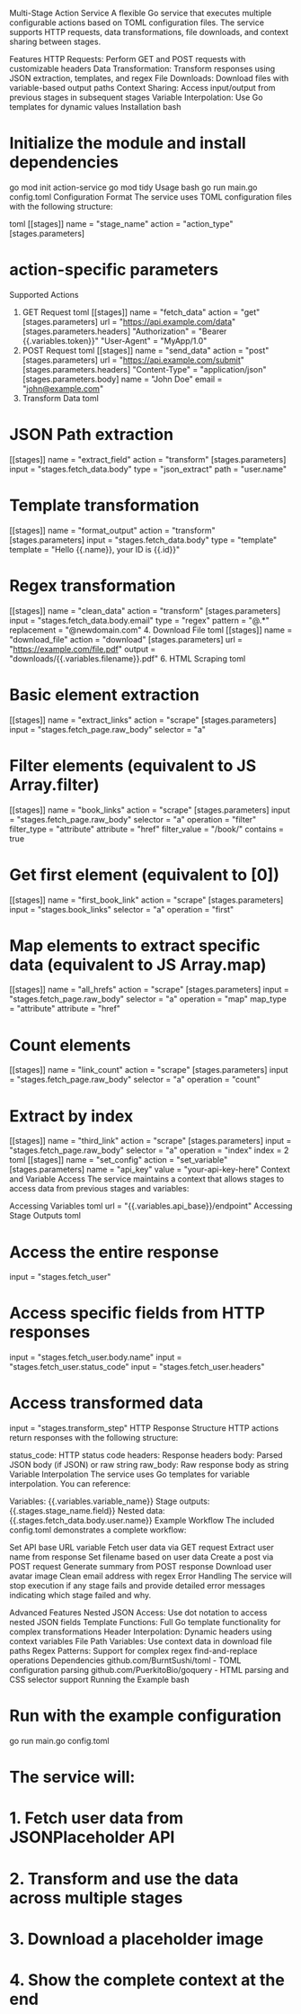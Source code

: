 Multi-Stage Action Service
A flexible Go service that executes multiple configurable actions based on TOML configuration files. The service supports HTTP requests, data transformations, file downloads, and context sharing between stages.

Features
HTTP Requests: Perform GET and POST requests with customizable headers
Data Transformation: Transform responses using JSON extraction, templates, and regex
File Downloads: Download files with variable-based output paths
Context Sharing: Access input/output from previous stages in subsequent stages
Variable Interpolation: Use Go templates for dynamic values
Installation
bash

# Initialize the module and install dependencies

go mod init action-service
go mod tidy
Usage
bash
go run main.go config.toml
Configuration Format
The service uses TOML configuration files with the following structure:

toml
[[stages]]
name = "stage_name"
action = "action_type"
[stages.parameters]

# action-specific parameters

Supported Actions

1. GET Request
   toml
   [[stages]]
   name = "fetch_data"
   action = "get"
   [stages.parameters]
   url = "https://api.example.com/data"
   [stages.parameters.headers]
   "Authorization" = "Bearer {{.variables.token}}"
   "User-Agent" = "MyApp/1.0"
2. POST Request
   toml
   [[stages]]
   name = "send_data"
   action = "post"
   [stages.parameters]
   url = "https://api.example.com/submit"
   [stages.parameters.headers]
   "Content-Type" = "application/json"
   [stages.parameters.body]
   name = "John Doe"
   email = "john@example.com"
3. Transform Data
   toml

# JSON Path extraction

[[stages]]
name = "extract_field"
action = "transform"
[stages.parameters]
input = "stages.fetch_data.body"
type = "json_extract"
path = "user.name"

# Template transformation

[[stages]]
name = "format_output"
action = "transform"
[stages.parameters]
input = "stages.fetch_data.body"
type = "template"
template = "Hello {{.name}}, your ID is {{.id}}"

# Regex transformation

[[stages]]
name = "clean_data"
action = "transform"
[stages.parameters]
input = "stages.fetch_data.body.email"
type = "regex"
pattern = "@.\*"
replacement = "@newdomain.com" 4. Download File
toml
[[stages]]
name = "download_file"
action = "download"
[stages.parameters]
url = "https://example.com/file.pdf"
output = "downloads/{{.variables.filename}}.pdf" 6. HTML Scraping
toml

# Basic element extraction

[[stages]]
name = "extract_links"
action = "scrape"
[stages.parameters]
input = "stages.fetch_page.raw_body"
selector = "a"

# Filter elements (equivalent to JS Array.filter)

[[stages]]
name = "book_links"
action = "scrape"
[stages.parameters]
input = "stages.fetch_page.raw_body"
selector = "a"
operation = "filter"
filter_type = "attribute"
attribute = "href"
filter_value = "/book/"
contains = true

# Get first element (equivalent to [0])

[[stages]]
name = "first_book_link"
action = "scrape"
[stages.parameters]
input = "stages.book_links"
selector = "a"
operation = "first"

# Map elements to extract specific data (equivalent to JS Array.map)

[[stages]]
name = "all_hrefs"
action = "scrape"
[stages.parameters]
input = "stages.fetch_page.raw_body"
selector = "a"
operation = "map"
map_type = "attribute"
attribute = "href"

# Count elements

[[stages]]
name = "link_count"
action = "scrape"
[stages.parameters]
input = "stages.fetch_page.raw_body"
selector = "a"
operation = "count"

# Extract by index

[[stages]]
name = "third_link"
action = "scrape"
[stages.parameters]
input = "stages.fetch_page.raw_body"
selector = "a"
operation = "index"
index = 2
toml
[[stages]]
name = "set_config"
action = "set_variable"
[stages.parameters]
name = "api_key"
value = "your-api-key-here"
Context and Variable Access
The service maintains a context that allows stages to access data from previous stages and variables:

Accessing Variables
toml
url = "{{.variables.api_base}}/endpoint"
Accessing Stage Outputs
toml

# Access the entire response

input = "stages.fetch_user"

# Access specific fields from HTTP responses

input = "stages.fetch_user.body.name"
input = "stages.fetch_user.status_code"
input = "stages.fetch_user.headers"

# Access transformed data

input = "stages.transform_step"
HTTP Response Structure
HTTP actions return responses with the following structure:

status_code: HTTP status code
headers: Response headers
body: Parsed JSON body (if JSON) or raw string
raw_body: Raw response body as string
Variable Interpolation
The service uses Go templates for variable interpolation. You can reference:

Variables: {{.variables.variable_name}}
Stage outputs: {{.stages.stage_name.field}}
Nested data: {{.stages.fetch_data.body.user.name}}
Example Workflow
The included config.toml demonstrates a complete workflow:

Set API base URL variable
Fetch user data via GET request
Extract user name from response
Set filename based on user data
Create a post via POST request
Generate summary from POST response
Download user avatar image
Clean email address with regex
Error Handling
The service will stop execution if any stage fails and provide detailed error messages indicating which stage failed and why.

Advanced Features
Nested JSON Access: Use dot notation to access nested JSON fields
Template Functions: Full Go template functionality for complex transformations
Header Interpolation: Dynamic headers using context variables
File Path Variables: Use context data in download file paths
Regex Patterns: Support for complex regex find-and-replace operations
Dependencies
github.com/BurntSushi/toml - TOML configuration parsing
github.com/PuerkitoBio/goquery - HTML parsing and CSS selector support
Running the Example
bash

# Run with the example configuration

go run main.go config.toml

# The service will:

# 1. Fetch user data from JSONPlaceholder API

# 2. Transform and use the data across multiple stages

# 3. Download a placeholder image

# 4. Show the complete context at the end
